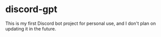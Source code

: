 # discord-gpt
This is my first Discord bot project for personal use, and I don't plan on updating it in the future.

